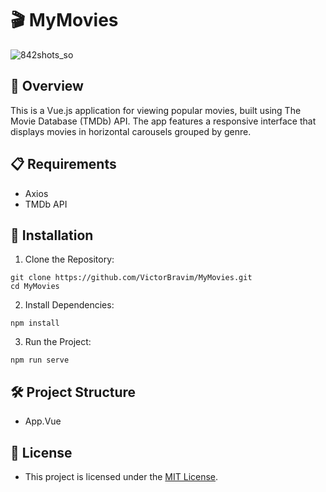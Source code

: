 # 🎬 MyMovies

![842shots_so](https://github.com/VictorBravim/MyMovies/assets/122113588/a7b37739-bc2c-4067-805e-922a131e5701)

## 🚀 Overview

This is a Vue.js application for viewing popular movies, built using The Movie Database (TMDb) API. The app features a responsive interface that displays movies in horizontal carousels grouped by genre.

## 📋 Requirements

- Axios
- TMDb API

## 🔧 Installation

1. Clone the Repository:
   
```
git clone https://github.com/VictorBravim/MyMovies.git
cd MyMovies
```

2. Install Dependencies:
   
```
npm install
```

3. Run the Project:
   
```
npm run serve
```

## 🛠️ Project Structure

- App.Vue

## 📄 License

- This project is licensed under the [MIT License](LICENSE).
